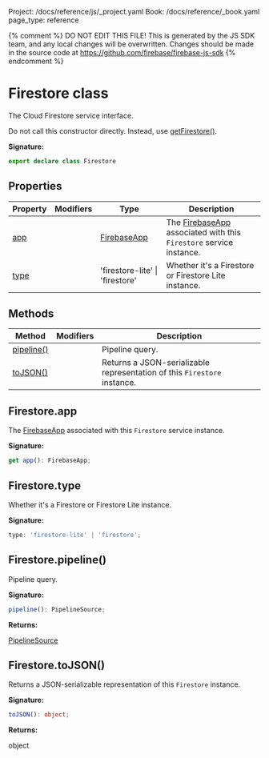 Project: /docs/reference/js/_project.yaml
Book: /docs/reference/_book.yaml
page_type: reference

{% comment %}
DO NOT EDIT THIS FILE!
This is generated by the JS SDK team, and any local changes will be
overwritten. Changes should be made in the source code at
https://github.com/firebase/firebase-js-sdk
{% endcomment %}

# Firestore class
The Cloud Firestore service interface.

Do not call this constructor directly. Instead, use [getFirestore()](./firestore_.md#getfirestore)<!-- -->.

<b>Signature:</b>

```typescript
export declare class Firestore 
```

## Properties

|  Property | Modifiers | Type | Description |
|  --- | --- | --- | --- |
|  [app](./firestore_lite.firestore.md#firestoreapp) |  | [FirebaseApp](./app.firebaseapp.md#firebaseapp_interface) | The [FirebaseApp](./app.firebaseapp.md#firebaseapp_interface) associated with this <code>Firestore</code> service instance. |
|  [type](./firestore_lite.firestore.md#firestoretype) |  | 'firestore-lite' \| 'firestore' | Whether it's a Firestore or Firestore Lite instance. |

## Methods

|  Method | Modifiers | Description |
|  --- | --- | --- |
|  [pipeline()](./firestore_lite.firestore.md#firestorepipeline) |  | Pipeline query. |
|  [toJSON()](./firestore_lite.firestore.md#firestoretojson) |  | Returns a JSON-serializable representation of this <code>Firestore</code> instance. |

## Firestore.app

The [FirebaseApp](./app.firebaseapp.md#firebaseapp_interface) associated with this `Firestore` service instance.

<b>Signature:</b>

```typescript
get app(): FirebaseApp;
```

## Firestore.type

Whether it's a Firestore or Firestore Lite instance.

<b>Signature:</b>

```typescript
type: 'firestore-lite' | 'firestore';
```

## Firestore.pipeline()

Pipeline query.

<b>Signature:</b>

```typescript
pipeline(): PipelineSource;
```
<b>Returns:</b>

[PipelineSource](./firestore_lite.pipelinesource.md#pipelinesource_class)

## Firestore.toJSON()

Returns a JSON-serializable representation of this `Firestore` instance.

<b>Signature:</b>

```typescript
toJSON(): object;
```
<b>Returns:</b>

object

